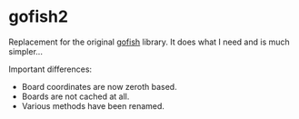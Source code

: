 # gofish2

Replacement for the original [gofish](https://github.com/rooklift/gofish) library. It does what I need and is much simpler...

Important differences:
* Board coordinates are now zeroth based.
* Boards are not cached at all.
* Various methods have been renamed.
